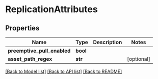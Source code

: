 # ReplicationAttributes

## Properties
Name | Type | Description | Notes
------------ | ------------- | ------------- | -------------
**preemptive_pull_enabled** | **bool** |  | 
**asset_path_regex** | **str** |  | [optional] 

[[Back to Model list]](../README.md#documentation-for-models) [[Back to API list]](../README.md#documentation-for-api-endpoints) [[Back to README]](../README.md)

